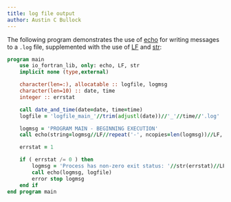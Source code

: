 ```yaml
---
title: log file output
author: Austin C Bullock
---
```


The following program demonstrates the use of [echo](../Ref/echo.html) for writing messages to a `.log` file, supplemented with the use of [LF](../../module/io_fortran_lib.html#variable-lf) and [str](../Ref/str.html):

```fortran
program main
    use io_fortran_lib, only: echo, LF, str
    implicit none (type,external)

    character(len=:), allocatable :: logfile, logmsg
    character(len=10) :: date, time
    integer :: errstat

    call date_and_time(date=date, time=time)
    logfile = 'logfile_main_'//trim(adjustl(date))//'_'//time//'.log'

    logmsg = 'PROGRAM MAIN - BEGINNING EXECUTION'
    call echo(string=logmsg//LF//repeat('-', ncopies=len(logmsg))//LF, file_name=logfile)

    errstat = 1

    if ( errstat /= 0 ) then
        logmsg = 'Process has non-zero exit status: '//str(errstat)//LF//'Stopping...'
        call echo(logmsg, logfile)
        error stop logmsg
    end if
end program main
```
